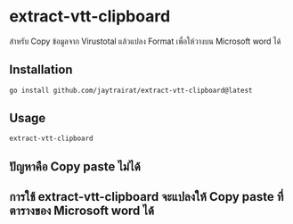 
# extract-vtt-clipboard
สำหรับ Copy ข้อมูลจาก Virustotal แล้วแปลง Format เพื่อให้วางบน Microsoft word ได้

## Installation
```bash
go install github.com/jaytrairat/extract-vtt-clipboard@latest
```

## Usage
```bash
extract-vtt-clipboard
```

## ปัญหาคือ Copy paste ไม่ได้
<!-- ![Example](https://raw.githubusercontent.com/jaytrairat/extract-vtt-clipboard/main/assets/problem.gif) -->


## การใช้ extract-vtt-clipboard จะแปลงให้ Copy paste ที่ตารางของ Microsoft word ได้
<!-- ![Example](https://raw.githubusercontent.com/jaytrairat/extract-vtt-clipboard/main/assets/solution.gif) -->
